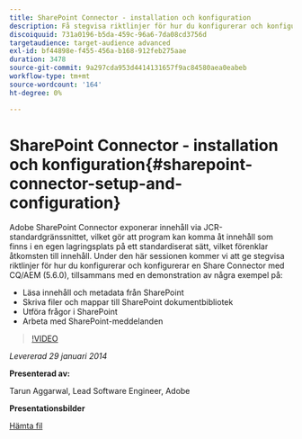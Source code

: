 ```yaml
---
title: SharePoint Connector - installation och konfiguration
description: Få stegvisa riktlinjer för hur du konfigurerar och konfigurerar en Share-anslutning med CQ/AEM (5.6.0), tillsammans med en demonstration av några exempel. Adobe SharePoint Connector exponerar innehåll via JCR-standardgränssnittet, vilket gör att program kan komma åt innehåll som finns i en egen lagringsplats på ett standardiserat sätt, vilket förenklar åtkomsten till innehåll.
discoiquuid: 731a0196-b5da-459c-96a6-7da08cd3756d
targetaudience: target-audience advanced
exl-id: bf44898e-f455-456a-b168-912feb275aae
duration: 3478
source-git-commit: 9a297cda953d4414131657f9ac84580aea0eabeb
workflow-type: tm+mt
source-wordcount: '164'
ht-degree: 0%

---
```


# SharePoint Connector - installation och konfiguration{#sharepoint-connector-setup-and-configuration}

Adobe SharePoint Connector exponerar innehåll via JCR-standardgränssnittet, vilket gör att program kan komma åt innehåll som finns i en egen lagringsplats på ett standardiserat sätt, vilket förenklar åtkomsten till innehåll. Under den här sessionen kommer vi att ge stegvisa riktlinjer för hur du konfigurerar och konfigurerar en Share Connector med CQ/AEM (5.6.0), tillsammans med en demonstration av några exempel på:

* Läsa innehåll och metadata från SharePoint
* Skriva filer och mappar till SharePoint dokumentbibliotek
* Utföra frågor i SharePoint
* Arbeta med SharePoint-meddelanden

>[!VIDEO](https://video.tv.adobe.com/v/19525/?quality=9)

*Levererad 29 januari 2014*

**Presenterad av:**

Tarun Aggarwal, Lead Software Engineer, Adobe

**Presentationsbilder**

[Hämta fil](assets/cq-gems-sharepoint-connector.pdf)
<!--
[Get back to the Overview](https://helpx.adobe.com/experience-manager/kt/eseminars/gems/aem-index.html)
-->
